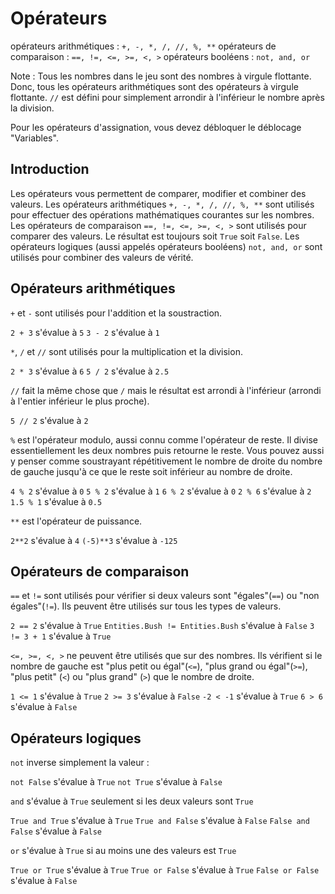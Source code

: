 # Opérateurs
opérateurs arithmétiques : `+, -, *, /, //, %, **`
opérateurs de comparaison : `==, !=, <=, >=, <, >`
opérateurs booléens : `not, and, or`

Note : Tous les nombres dans le jeu sont des nombres à virgule flottante. Donc, tous les opérateurs arithmétiques sont des opérateurs à virgule flottante.
`//` est défini pour simplement arrondir à l'inférieur le nombre après la division.

Pour les opérateurs d'assignation, vous devez débloquer le déblocage "Variables".

## Introduction
Les opérateurs vous permettent de comparer, modifier et combiner des valeurs.
Les opérateurs arithmétiques `+, -, *, /, //, %, **` sont utilisés pour effectuer des opérations mathématiques courantes sur les nombres.
Les opérateurs de comparaison `==, !=, <=, >=, <, >` sont utilisés pour comparer des valeurs. Le résultat est toujours soit `True` soit `False`.
Les opérateurs logiques (aussi appelés opérateurs booléens) `not, and, or` sont utilisés pour combiner des valeurs de vérité.

## Opérateurs arithmétiques
`+` et `-` sont utilisés pour l'addition et la soustraction.

`2 + 3` s'évalue à `5`
`3 - 2` s'évalue à `1`

`*`, `/` et `//` sont utilisés pour la multiplication et la division.

`2 * 3` s'évalue à `6`
`5 / 2` s'évalue à `2.5`

`//` fait la même chose que `/` mais le résultat est arrondi à l'inférieur (arrondi à l'entier inférieur le plus proche).

`5 // 2` s'évalue à `2`

`%` est l'opérateur modulo, aussi connu comme l'opérateur de reste. Il divise essentiellement les deux nombres puis retourne le reste. Vous pouvez aussi y penser comme soustrayant répétitivement le nombre de droite du nombre de gauche jusqu'à ce que le reste soit inférieur au nombre de droite.

`4 % 2` s'évalue à `0`
`5 % 2` s'évalue à `1`
`6 % 2` s'évalue à `0`
`2 % 6` s'évalue à `2`
`1.5 % 1` s'évalue à `0.5`

`**` est l'opérateur de puissance.

`2**2` s'évalue à `4`
`(-5)**3` s'évalue à `-125`

## Opérateurs de comparaison
`==` et `!=` sont utilisés pour vérifier si deux valeurs sont "égales"(`==`) ou "non égales"(`!=`). Ils peuvent être utilisés sur tous les types de valeurs.

`2 == 2` s'évalue à `True`
`Entities.Bush != Entities.Bush` s'évalue à `False`
`3 != 3 + 1` s'évalue à `True`

`<=, >=, <, >` ne peuvent être utilisés que sur des nombres. Ils vérifient si le nombre de gauche est "plus petit ou égal"(`<=`), "plus grand ou égal"(`>=`), "plus petit" (`<`) ou "plus grand" (`>`) que le nombre de droite.

`1 <= 1` s'évalue à `True`
`2 >= 3` s'évalue à `False`
`-2 < -1` s'évalue à `True`
`6 > 6` s'évalue à `False`

## Opérateurs logiques
`not` inverse simplement la valeur :

`not False` s'évalue à `True`
`not True` s'évalue à `False`

`and` s'évalue à `True` seulement si les deux valeurs sont `True`

`True and True` s'évalue à `True`
`True and False` s'évalue à `False`
`False and False` s'évalue à `False`

`or` s'évalue à `True` si au moins une des valeurs est `True`

`True or True` s'évalue à `True`
`True or False` s'évalue à `True`
`False or False` s'évalue à `False`